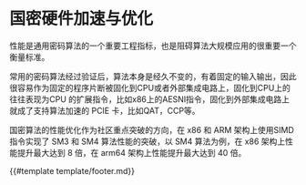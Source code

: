 # 国密硬件加速与优化

性能是通用密码算法的一个重要工程指标，也是阻碍算法大规模应用的很重要一个衡量标准。

常用的密码算法经过验证后，算法本身是经久不变的，有着固定的输入输出，因此很容易作为固定的程序片断被固化到CPU或者外部集成电路上，固化到CPU上的往往表现为CPU
的扩展指令，比如x86上的AESNI指令，固化到外部集成电路上就成了支持算法加速的 PCIE 卡，比如QAT，CCP等。

国密算法的性能优化作为社区重点突破的方向，在 x86 和 ARM 架构上使用SIMD指令实现了 SM3 和 SM4 算法性能的突破，以 SM4 算法为例，在 x86 架构上性能提升最大达到 8 倍，在 arm64 架构上性能提升最大达到 40 倍。

{{#template template/footer.md}}
